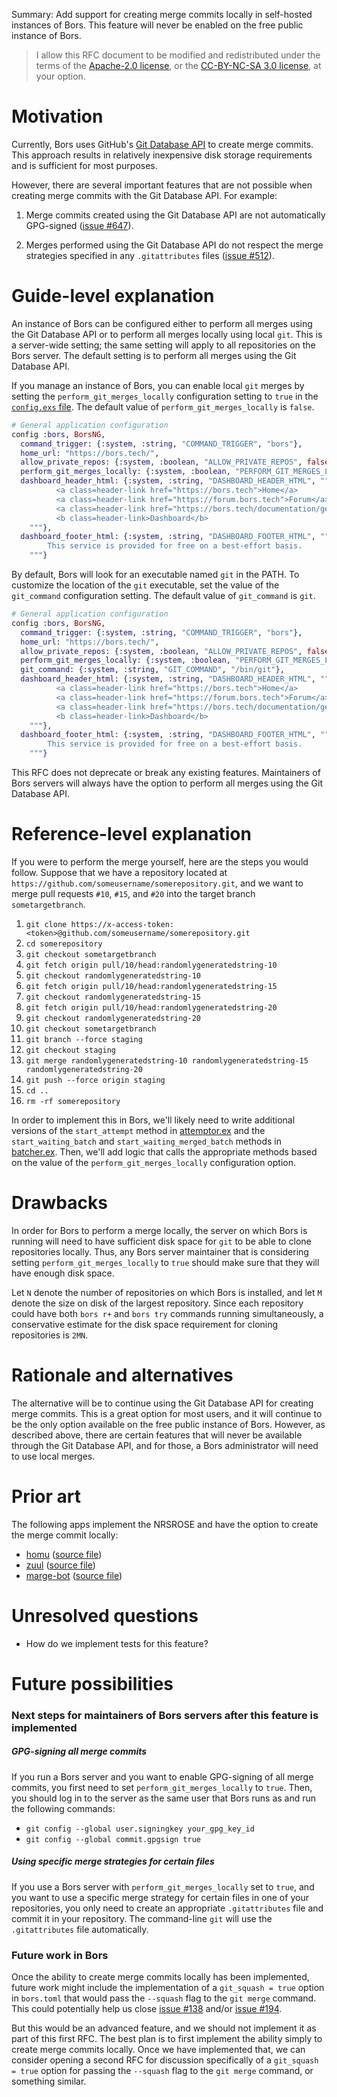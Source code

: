 Summary: Add support for creating merge commits locally in self-hosted instances of Bors. This feature will never be enabled on the free public instance of Bors.

> I allow this RFC document to be modified and redistributed under the terms of the [Apache-2.0 license](http://www.apache.org/licenses/LICENSE-2.0%3E), or the [CC-BY-NC-SA 3.0 license](http://creativecommons.org/licenses/by-nc-sa/3.0/deed.en_US), at your option.

# Motivation

Currently, Bors uses GitHub's [Git Database API](https://developer.github.com/v3/git/) to create merge commits. This approach results in relatively inexpensive disk storage requirements and is sufficient for most purposes.

However, there are several important features that are not possible when creating merge commits with the Git Database API. For example:

1. Merge commits created using the Git Database API are not automatically GPG-signed ([issue #647](https://github.com/bors-ng/bors-ng/issues/647)).

2. Merges performed using the Git Database API do not respect the merge strategies specified in any `.gitattributes` files ([issue #512](https://github.com/bors-ng/bors-ng/issues/512)).


# Guide-level explanation

An instance of Bors can be configured either to perform all merges using the Git Database API or to perform all merges locally using local `git`. This is a server-wide setting; the same setting will apply to all repositories on the Bors server. The default setting is to perform all merges using the Git Database API.

If you manage an instance of Bors, you can enable local `git` merges by setting the `perform_git_merges_locally` configuration setting to `true` in the [`config.exs` file](https://github.com/bors-ng/bors-ng/blob/a4c2f27367027172aad4c7624316025c6e6640aa/config/config.exs). The default value of `perform_git_merges_locally` is `false`.
```elixir
# General application configuration
config :bors, BorsNG,
  command_trigger: {:system, :string, "COMMAND_TRIGGER", "bors"},
  home_url: "https://bors.tech/",
  allow_private_repos: {:system, :boolean, "ALLOW_PRIVATE_REPOS", false},
  perform_git_merges_locally: {:system, :boolean, "PERFORM_GIT_MERGES_LOCALLY", true},
  dashboard_header_html: {:system, :string, "DASHBOARD_HEADER_HTML", """
          <a class=header-link href="https://bors.tech">Home</a>
          <a class=header-link href="https://forum.bors.tech">Forum</a>
          <a class=header-link href="https://bors.tech/documentation/getting-started/">Docs</a>
          <b class=header-link>Dashboard</b>
    """},
  dashboard_footer_html: {:system, :string, "DASHBOARD_FOOTER_HTML", """
        This service is provided for free on a best-effort basis.
    """}
```

By default, Bors will look for an executable named `git` in the PATH. To customize the location of the `git` executable, set the value of the `git_command` configuration setting. The default value of `git_command` is `git`.
```elixir
# General application configuration
config :bors, BorsNG,
  command_trigger: {:system, :string, "COMMAND_TRIGGER", "bors"},
  home_url: "https://bors.tech/",
  allow_private_repos: {:system, :boolean, "ALLOW_PRIVATE_REPOS", false},
  perform_git_merges_locally: {:system, :boolean, "PERFORM_GIT_MERGES_LOCALLY", true},
  git_command: {:system, :string, "GIT_COMMAND", "/bin/git"},
  dashboard_header_html: {:system, :string, "DASHBOARD_HEADER_HTML", """
          <a class=header-link href="https://bors.tech">Home</a>
          <a class=header-link href="https://forum.bors.tech">Forum</a>
          <a class=header-link href="https://bors.tech/documentation/getting-started/">Docs</a>
          <b class=header-link>Dashboard</b>
    """},
  dashboard_footer_html: {:system, :string, "DASHBOARD_FOOTER_HTML", """
        This service is provided for free on a best-effort basis.
    """}
```

This RFC does not deprecate or break any existing features. Maintainers of Bors servers will always have the option to perform all merges using the Git Database API.

# Reference-level explanation

If you were to perform the merge yourself, here are the steps you would follow. Suppose that we have a repository located at `https://github.com/someusername/somerepository.git`, and we want to merge pull requests `#10`, `#15`, and `#20` into the target branch `sometargetbranch`.

1. `git clone https://x-access-token:<token>@github.com/someusername/somerepository.git`
2. `cd somerepository`
3. `git checkout sometargetbranch`
4. `git fetch origin pull/10/head:randomlygeneratedstring-10`
5. `git checkout randomlygeneratedstring-10`
6. `git fetch origin pull/10/head:randomlygeneratedstring-15`
7. `git checkout randomlygeneratedstring-15`
8. `git fetch origin pull/10/head:randomlygeneratedstring-20`
9. `git checkout randomlygeneratedstring-20`
10. `git checkout sometargetbranch`
11. `git branch --force staging`
12. `git checkout staging`
13. `git merge randomlygeneratedstring-10 randomlygeneratedstring-15 randomlygeneratedstring-20`
14. `git push --force origin staging`
15. `cd ..`
16. `rm -rf somerepository`

In order to implement this in Bors, we'll likely need to write additional versions of the `start_attempt` method in [attemptor.ex](https://github.com/bors-ng/bors-ng/blob/a4c2f27367027172aad4c7624316025c6e6640aa/lib/worker/attemptor.ex) and the `start_waiting_batch` and `start_waiting_merged_batch`  methods in [batcher.ex](https://github.com/bors-ng/bors-ng/blob/a4c2f27367027172aad4c7624316025c6e6640aa/lib/worker/batcher.ex). Then, we'll add logic that calls the appropriate methods based on the value of the `perform_git_merges_locally` configuration option.

# Drawbacks

In order for Bors to perform a merge locally, the server on which Bors is running will need to have sufficient disk space for `git` to be able to clone repositories locally. Thus, any Bors server maintainer that is considering setting `perform_git_merges_locally` to `true` should make sure that they will have enough disk space.

Let `N` denote the number of repositories on which Bors is installed, and let `M` denote the size on disk of the largest repository. Since each repository could have both `bors r+` and `bors try` commands running simultaneously, a conservative estimate for the disk space requirement for cloning repositories is `2MN`.

# Rationale and alternatives

The alternative will be to continue using the Git Database API for creating merge commits. This is a great option for most users, and it will continue to be the only option available on the free public instance of Bors. However, as described above, there are certain features that will never be available through the Git Database API, and for those, a Bors administrator will need to use local merges.

# Prior art
The following apps implement the NRSROSE and have the option to create the merge commit locally:
* [homu](https://github.com/servo/homu) ([source file](https://github.com/servo/homu/blob/2ea53e76ebac3e5fa11bc39054b3cd4c42eff607/homu/main.py#L693))
* [zuul](https://github.com/openstack-infra/zuul) ([source file](https://github.com/openstack-infra/zuul/blob/dc9347c1223e3c7eb0399889d03c5de9e854a836/zuul/merger/merger.py#L382))
* [marge-bot](https://github.com/smarkets/marge-bot) ([source file](https://github.com/smarkets/marge-bot/blob/4813da4baf9e92f8d429990a2fccf03baea1b668/marge/git.py#L104))

# Unresolved questions

* How do we implement tests for this feature?

# Future possibilities

### Next steps for maintainers of Bors servers after this feature is implemented

##### GPG-signing all merge commits

If you run a Bors server and you want to enable GPG-signing of all merge commits, you first need to set `perform_git_merges_locally` to `true`. Then, you should log in to the server as the same user that Bors runs as and run the following commands:
* `git config --global user.signingkey your_gpg_key_id`
* `git config --global commit.gpgsign true`

##### Using specific merge strategies for certain files

If you use a Bors server with `perform_git_merges_locally` set to `true`, and you want to use a specific merge strategy for certain files in one of your repositories, you only need to create an appropriate `.gitattributes` file and commit it in your repository. The command-line `git` will use the `.gitattributes` file automatically.

### Future work in Bors

Once the ability to create merge commits locally has been implemented, future work might include the implementation of a `git_squash = true` option in `bors.toml` that would pass the `--squash` flag to the `git merge` command. This could potentially help us close [issue #138](https://github.com/bors-ng/bors-ng/issues/138) and/or [issue #194](https://github.com/bors-ng/bors-ng/issues/194).

But this would be an advanced feature, and we should not implement it as part of this first RFC. The best plan is to first implement the ability simply to create merge commits locally. Once we have implemented that, we can consider opening a second RFC for discussion specifically of a `git_squash = true` option for passing the `--squash` flag to the `git merge` command, or something similar.
